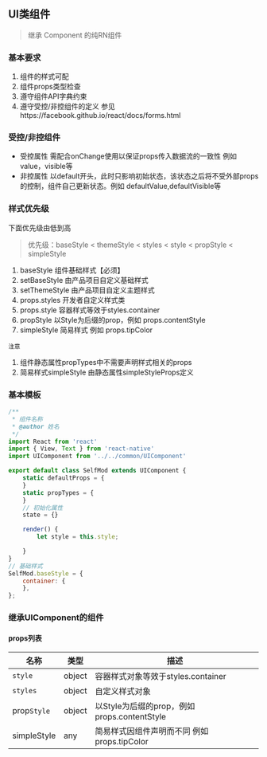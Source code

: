 ## UI类组件
> 继承 Component 的纯RN组件

### 基本要求

1. 组件的样式可配
2. 组件props类型检查
3. 遵守组件API字典约束
4. 遵守受控/非控组件的定义 参见https://facebook.github.io/react/docs/forms.html

### 受控/非控组件

+ 受控属性 需配合onChange使用以保证props传入数据流的一致性 例如 value，visible等
+ 非控属性 以default开头，此时只影响初始状态，该状态之后将不受外部props的控制，组件自己更新状态。例如 defaultValue,defaultVisible等

### 样式优先级

下面优先级由低到高
> 优先级：baseStyle < themeStyle < styles < style < propStyle < simpleStyle

1. baseStyle  组件基础样式【必须】
2. setBaseStyle 由产品项目自定义基础样式
3. setThemeStyle 由产品项目自定义主题样式
4. props.styles 开发者自定义样式类
5. props.style 容器样式等效于styles.container
6. propStyle 以Style为后缀的prop，例如 props.contentStyle
7. simpleStyle 简易样式 例如 props.tipColor

`注意`
1. 组件静态属性propTypes中不需要声明样式相关的props
2. 简易样式simpleStyle 由静态属性simpleStyleProps定义

### 基本模板
~~~js
/**
 * 组件名称
 * @author 姓名 
 */
import React from 'react'
import { View, Text } from 'react-native'
import UIComponent from '../../common/UIComponent'

export default class SelfMod extends UIComponent {
	static defaultProps = {
	}
	static propTypes = {
	}
	// 初始化属性
	state = {}

	render() {
		let style = this.style;

	}
}
// 基础样式
SelfMod.baseStyle = {
	container: {
	},
};
~~~

### 继承UIComponent的组件

#### props列表

| 名称 | 类型 | 描述 |
|------|------|-------------|
| `style` | object | 容器样式对象等效于styles.container |
| `styles` | object | 自定义样式对象 |
| prop`Style` | object | 以Style为后缀的prop，例如 props.contentStyle |
| simpleStyle | any | 简易样式因组件声明而不同 例如 props.tipColor |